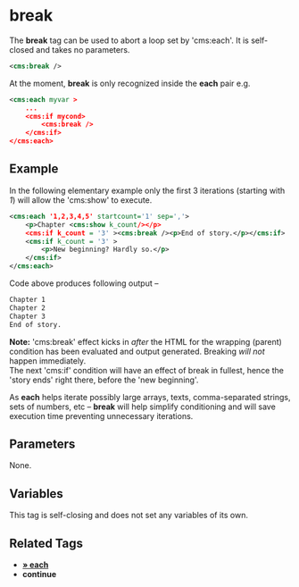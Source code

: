 # break

The **break** tag can be used to abort a loop set by 'cms:each'. It is self-closed and takes no parameters.

```xml
<cms:break />
```

At the moment, **break** is only recognized inside the **each** pair e.g.
```xml
<cms:each myvar >
    ...
    <cms:if mycond>
        <cms:break />
    </cms:if>
</cms:each>
```

## Example

In the following elementary example only the first 3 iterations (starting with *1*) will allow the 'cms:show' to execute.

```xml
<cms:each '1,2,3,4,5' startcount='1' sep=','>
    <p>Chapter <cms:show k_count/></p>
    <cms:if k_count = '3' ><cms:break /><p>End of story.</p></cms:if>
    <cms:if k_count = '3' >
        <p>New beginning? Hardly so.</p>
    </cms:if>
</cms:each>
```

Code above produces following output &ndash;
```txt
Chapter 1
Chapter 2
Chapter 3
End of story.
```

**Note:** 'cms:break' effect kicks in *after* the HTML for the wrapping (parent) condition has been evaluated and output generated. Breaking *will not* happen immediately.<br>
The next 'cms:if' condition will have an effect of break in fullest, hence the 'story ends' right there, before the 'new beginning'.

As **each** helps iterate possibly large arrays, texts, comma-separated strings, sets of numbers, etc &ndash; **break** will help simplify conditioning and will save execution time preventing unnecessary iterations.

## Parameters

None.

## Variables

This tag is self-closing and does not set any variables of its own.

## Related Tags

* [**&raquo; each**](https://docs.couchcms.com/tags-reference/each.html)
* **continue**

